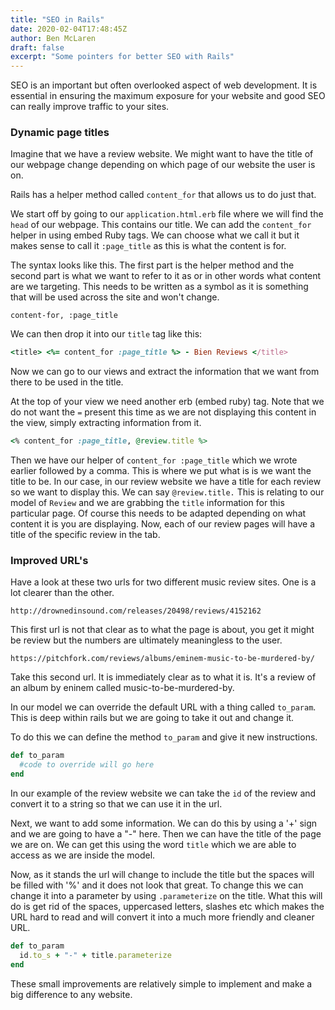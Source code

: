 ```yaml
---
title: "SEO in Rails"
date: 2020-02-04T17:48:45Z
author: Ben McLaren
draft: false
excerpt: "Some pointers for better SEO with Rails"
---
```


SEO is an important but often overlooked aspect of web development. It is essential in ensuring the maximum exposure for your website and good SEO can really improve traffic to your sites.

### Dynamic page titles

Imagine that we have a review website. We might want to have the title of our webpage change depending on which page of our website the user is on.

Rails has a helper method called `content_for` that allows us to do just that.

We start off by going to our `application.html.erb` file where we will find the `head` of our webpage. This contains our title. We can add the `content_for` helper in using embed Ruby tags. We can choose what we call it but it makes sense to call it `:page_title` as this is what the content is for.

The syntax looks like this. The first part is the helper method and the second part is what we want to refer to it as or in other words what content are we targeting. This needs to be written as a symbol as it is something that will be used across the site and won't change.

`content-for, :page_title`

We can then drop it into our `title` tag like this:

```Ruby
<title> <%= content_for :page_title %> - Bien Reviews </title>
```

Now we can go to our views and extract the information that we want from there to be used in the title.

At the top of your view we need another erb (embed ruby) tag. Note that we do not want the `=` present this time as we are not displaying this content in the view, simply extracting information from it.

```Ruby
<% content_for :page_title, @review.title %>
```

Then we have our helper of `content_for :page_title` which we wrote earlier followed by a comma. This is where we put what is is we want the title to be. In our case, in our review website we have a title for each review so we want to display this. We can say `@review.title.` This is relating to our model of `Review` and we are grabbing the `title` information for this particular page. Of course this needs to be adapted depending on what content it is you are displaying. Now, each of our review pages will have a title of the specific review in the tab.


### Improved URL's

Have a look at these two urls for two different music review sites. One is a lot clearer than the other.

`http://drownedinsound.com/releases/20498/reviews/4152162`

This first url is not that clear as to what the page is about, you get it might be review but the numbers are ultimately meaningless to the user.

`https://pitchfork.com/reviews/albums/eminem-music-to-be-murdered-by/`

Take this second url. It is immediately clear as to what it is. It's a review of an album by eninem called music-to-be-murdered-by.

In our model we can override the default URL with a thing called `to_param`. This is deep within rails but we are going to take it out and change it.

To do this we can define the method `to_param` and give it new instructions.

```Ruby
def to_param
  #code to override will go here
end
```
In our example of the review website we can take the `id` of the review and convert it to a string so that we can use it in the url.

Next, we want to add some information. We can do this by using a '+' sign and we are going to have a "-" here. Then we can have the title of the page we are on. We can get this using the word `title` which we are able to access as we are inside the model.

Now, as it stands the url will change to include the title but the spaces will be filled with '%' and it does not look that great. To change this we can change it into a parameter by using  `.parameterize` on the title. What this will do is get rid of the spaces, uppercased letters, slashes etc which makes the URL hard to read and will convert it into a much more friendly and cleaner URL.

```Ruby
def to_param
  id.to_s + "-" + title.parameterize
end
```

These small improvements are relatively simple to implement and make a big difference to any website.
